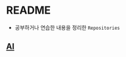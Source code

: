 # README

- 공부하거나 연습한 내용을 정리한 `Repositories`



## [AI](https://github.com/JungMJ322/Practice/tree/master/AI)
